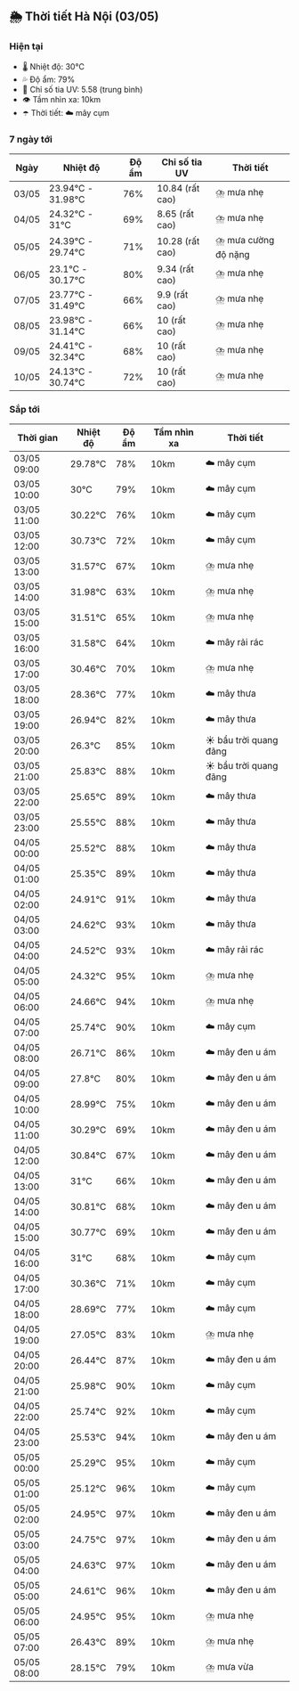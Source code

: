 ## 🌦️ Thời tiết Hà Nội (03/05)

### Hiện tại

- 🌡️ Nhiệt độ: 30℃
- 💦 Độ ẩm: 79%
- 🌟 Chỉ số tia UV: 5.58 (trung bình)
- 👁️ Tầm nhìn xa: 10km
- ☂️ Thời tiết: ☁️ mây cụm

### 7 ngày tới

| Ngày | Nhiệt độ | Độ ẩm | Chỉ số tia UV | Thời tiết |
| --- | --- | --- | --- | --- |
| 03/05 | 23.94℃ - 31.98℃ | 76% | 10.84 (rất cao) | ⛈️ mưa nhẹ |
| 04/05 | 24.32℃ - 31℃ | 69% | 8.65 (rất cao) | ⛈️ mưa nhẹ |
| 05/05 | 24.39℃ - 29.74℃ | 71% | 10.28 (rất cao) | ⛈️ mưa cường độ nặng |
| 06/05 | 23.1℃ - 30.17℃ | 80% | 9.34 (rất cao) | ⛈️ mưa nhẹ |
| 07/05 | 23.77℃ - 31.49℃ | 66% | 9.9 (rất cao) | ⛈️ mưa nhẹ |
| 08/05 | 23.98℃ - 31.14℃ | 66% | 10 (rất cao) | ⛈️ mưa nhẹ |
| 09/05 | 24.41℃ - 32.34℃ | 68% | 10 (rất cao) | ⛈️ mưa nhẹ |
| 10/05 | 24.13℃ - 30.74℃ | 72% | 10 (rất cao) | ⛈️ mưa nhẹ |

### Sắp tới

| Thời gian | Nhiệt độ | Độ ẩm | Tầm nhìn xa | Thời tiết |
| --- | --- | --- | --- | --- |
| 03/05 09:00 | 29.78℃ | 78% | 10km | ☁️ mây cụm |
| 03/05 10:00 | 30℃ | 79% | 10km | ☁️ mây cụm |
| 03/05 11:00 | 30.22℃ | 76% | 10km | ☁️ mây cụm |
| 03/05 12:00 | 30.73℃ | 72% | 10km | ☁️ mây cụm |
| 03/05 13:00 | 31.57℃ | 67% | 10km | ⛈️ mưa nhẹ |
| 03/05 14:00 | 31.98℃ | 63% | 10km | ⛈️ mưa nhẹ |
| 03/05 15:00 | 31.51℃ | 65% | 10km | ⛈️ mưa nhẹ |
| 03/05 16:00 | 31.58℃ | 64% | 10km | ☁️ mây rải rác |
| 03/05 17:00 | 30.46℃ | 70% | 10km | ⛈️ mưa nhẹ |
| 03/05 18:00 | 28.36℃ | 77% | 10km | ☁️ mây thưa |
| 03/05 19:00 | 26.94℃ | 82% | 10km | ☁️ mây thưa |
| 03/05 20:00 | 26.3℃ | 85% | 10km | ☀️ bầu trời quang đãng |
| 03/05 21:00 | 25.83℃ | 88% | 10km | ☀️ bầu trời quang đãng |
| 03/05 22:00 | 25.65℃ | 89% | 10km | ☁️ mây thưa |
| 03/05 23:00 | 25.55℃ | 88% | 10km | ☁️ mây thưa |
| 04/05 00:00 | 25.52℃ | 88% | 10km | ☁️ mây thưa |
| 04/05 01:00 | 25.35℃ | 89% | 10km | ☁️ mây thưa |
| 04/05 02:00 | 24.91℃ | 91% | 10km | ☁️ mây thưa |
| 04/05 03:00 | 24.62℃ | 93% | 10km | ☁️ mây thưa |
| 04/05 04:00 | 24.52℃ | 93% | 10km | ☁️ mây rải rác |
| 04/05 05:00 | 24.32℃ | 95% | 10km | ⛈️ mưa nhẹ |
| 04/05 06:00 | 24.66℃ | 94% | 10km | ⛈️ mưa nhẹ |
| 04/05 07:00 | 25.74℃ | 90% | 10km | ☁️ mây cụm |
| 04/05 08:00 | 26.71℃ | 86% | 10km | ☁️ mây đen u ám |
| 04/05 09:00 | 27.8℃ | 80% | 10km | ☁️ mây đen u ám |
| 04/05 10:00 | 28.99℃ | 75% | 10km | ☁️ mây đen u ám |
| 04/05 11:00 | 30.29℃ | 69% | 10km | ☁️ mây đen u ám |
| 04/05 12:00 | 30.84℃ | 67% | 10km | ☁️ mây đen u ám |
| 04/05 13:00 | 31℃ | 66% | 10km | ☁️ mây đen u ám |
| 04/05 14:00 | 30.81℃ | 68% | 10km | ☁️ mây đen u ám |
| 04/05 15:00 | 30.77℃ | 69% | 10km | ☁️ mây đen u ám |
| 04/05 16:00 | 31℃ | 68% | 10km | ☁️ mây cụm |
| 04/05 17:00 | 30.36℃ | 71% | 10km | ☁️ mây cụm |
| 04/05 18:00 | 28.69℃ | 77% | 10km | ☁️ mây cụm |
| 04/05 19:00 | 27.05℃ | 83% | 10km | ⛈️ mưa nhẹ |
| 04/05 20:00 | 26.44℃ | 87% | 10km | ☁️ mây đen u ám |
| 04/05 21:00 | 25.98℃ | 90% | 10km | ☁️ mây cụm |
| 04/05 22:00 | 25.74℃ | 92% | 10km | ☁️ mây cụm |
| 04/05 23:00 | 25.53℃ | 94% | 10km | ☁️ mây đen u ám |
| 05/05 00:00 | 25.29℃ | 95% | 10km | ☁️ mây cụm |
| 05/05 01:00 | 25.12℃ | 96% | 10km | ☁️ mây cụm |
| 05/05 02:00 | 24.95℃ | 97% | 10km | ☁️ mây đen u ám |
| 05/05 03:00 | 24.75℃ | 97% | 10km | ☁️ mây đen u ám |
| 05/05 04:00 | 24.63℃ | 97% | 10km | ☁️ mây đen u ám |
| 05/05 05:00 | 24.61℃ | 96% | 10km | ☁️ mây đen u ám |
| 05/05 06:00 | 24.95℃ | 95% | 10km | ⛈️ mưa nhẹ |
| 05/05 07:00 | 26.43℃ | 89% | 10km | ⛈️ mưa nhẹ |
| 05/05 08:00 | 28.15℃ | 79% | 10km | ⛈️ mưa vừa |

